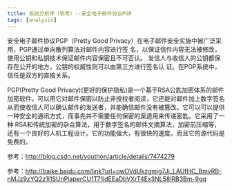 ```yaml
---
title: 系统分析师（软考）--安全电子邮件协议PGP
tags: [analysis]
---
```


安全电子邮件协议PGP（Pretty Good Privacy）在电子邮件安全实施中被广泛采用，PGP通过单向散列算法对邮件内容进行签  名，以保证信件内容无法被修改，使用公钥和私钥技术保证邮件内容保密且不可否认。  发信人与收信人的公钥都保存在公开的地方，公钥的权威性则可以由第三方进行签名认  证。在PGP系统中，信任是双方的直接关系。

PGP(Pretty Good Privacy)(更好的保护隐私)是一个基于RSA公匙加密体系的邮件加密软件。可以用它对邮件保密以防止非授权者阅读，它还能对邮件加上数字签名从而使收信人可以确认邮件的发送者，并能确信邮件没有被篡改。它可以可以提供一种安全的通讯方式，而事先并不需要任何保密的渠道用来传递密匙。它采用了一种 RSA和传统加密的杂合算法，用于数字签名的邮件文摘算法，加密前压缩等，还有一个良好的人机工程设计。它的功能强大，有很快的速度。而且它的源代码是免费的。

参考：http://blog.csdn.net/youthon/article/details/7474279

参考：http://baike.baidu.com/link?url=owOVdUkzgmig7Jj_LAUfHC_BmvRB-nMJz9zYQ2z1l1SUnPiaperCU1T71idEEaDbVXrT4Ex3NL58lRB3Bm-9gq